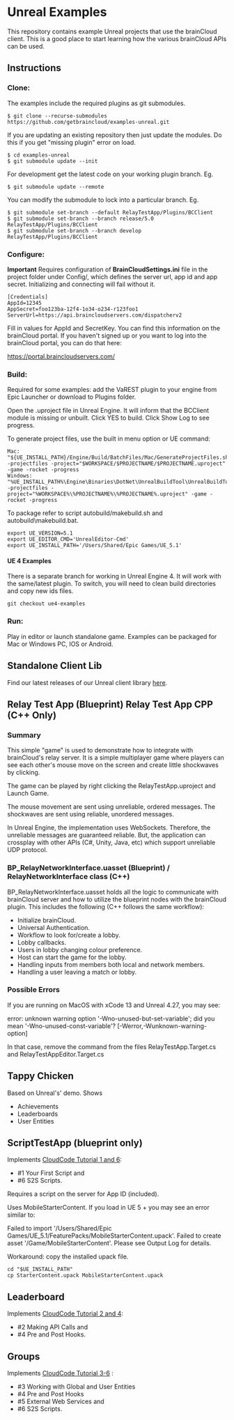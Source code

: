 # Unreal Examples

This repository contains example Unreal projects that use the brainCloud client. This is a good place to start learning how the various brainCloud APIs can be used.

## Instructions

### Clone:

The examples include the required plugins as git submodules.

```
$ git clone --recurse-submodules https://github.com/getbraincloud/examples-unreal.git
```

If you are updating an existing repository then just update the modules. Do this if you get "missing plugin" error on load.

```
$ cd examples-unreal
$ git submodule update --init
```

For development get the latest code on your working plugin branch. Eg.

```
$ git submodule update --remote
```

You can modify the submodule to lock into a particular branch. Eg.

```
$ git submodule set-branch --default RelayTestApp/Plugins/BCClient
$ git submodule set-branch --branch release/5.0 RelayTestApp/Plugins/BCClient
$ git submodule set-branch --branch develop RelayTestApp/Plugins/BCClient
```

### Configure:

**Important** Requires configuration of **BrainCloudSettings.ini** file in the project folder under Config/, which defines the server url, app id and app secret. Initializing and connecting will fail without it.

```
[Credentials]
AppId=12345
AppSecret=foo123ba-12f4-1o34-o234-r123foo1
ServerUrl=https://api.braincloudservers.com/dispatcherv2
```
Fill in values for AppId and SecretKey. You can find this information on the brainCloud portal. If you haven't signed up or you want to log into the brainCloud portal, you can do that here:

https://portal.braincloudservers.com/

### Build:

Required for some examples: add the VaREST plugin to your engine from Epic Launcher or download to Plugins folder.

Open the .uproject file in Unreal Engine. It will inform that the BCClient module is missing or unbuilt. Click YES to build. Click Show Log to see progress.

To generate project files, use the built in menu option or UE command:

```angular2html
Mac: "${UE_INSTALL_PATH}/Engine/Build/BatchFiles/Mac/GenerateProjectFiles.sh" -projectfiles -project="$WORKSPACE/$PROJECTNAME/$PROJECTNAME.uproject" -game -rocket -progress
Windows: "%UE_INSTALL_PATH%\Engine\Binaries\DotNet\UnrealBuildTool\UnrealBuildTool.exe" -projectfiles -project="%WORKSPACE%\%PROJECTNAME%\%PROJECTNAME%.uproject" -game -rocket -progress 
```

To package refer to script autobuild/makebuild.sh and autobuild\makebuild.bat.

```angular2html
export UE_VERSION=5.1
export UE_EDITOR_CMD='UnrealEditor-Cmd'
export UE_INSTALL_PATH='/Users/Shared/Epic Games/UE_5.1'
```

#### UE 4 Examples

There is a separate branch for working in Unreal Engine 4. It will work with the same/latest plugin. To switch, you will need to clean build directories and copy new ids files.

```angular2html
git checkout ue4-examples
```

### Run:

Play in editor or launch standalone game. Examples can be packaged for Mac or Windows PC, IOS or Android.

## Standalone Client Lib

Find our latest releases of our Unreal client library [here](https://github.com/getbraincloud/braincloud-unreal-plugin-src).

## Relay Test App (Blueprint) Relay Test App CPP (C++ Only)

### Summary

This simple "game" is used to demonstrate how to integrate with brainCloud's relay server. It is a simple multiplayer game where players can see each other's mouse move on the screen and create little shockwaves by clicking.

The game can be played by right clicking the RelayTestApp.uproject and Launch Game.

The mouse movement are sent using unreliable, ordered messages. The shockwaves are sent using reliable, unordered messages.

In Unreal Engine, the implementation uses WebSockets. Therefore, the unreliable messages are guaranteed reliable. But, the application can crossplay with other APIs (C#, Unity, Java, etc) which support unreliable UDP protocol.

### BP_RelayNetworkInterface.uasset (Blueprint) / RelayNetworkInterface class (C++)

BP_RelayNetworkInterface.uasset holds all the logic to communicate with brainCloud server and how to utilize the blueprint nodes with the brainCloud plugin. This includes the following (C++ follows the same workflow): 

- Initialize brainCloud.
- Universal Authentication.
- Workflow to look for/create a lobby.
- Lobby callbacks.
- Users in lobby changing colour preference.
- Host can start the game for the lobby.
- Handling inputs from members both local and network members. 
- Handling a user leaving a match or lobby.

### Possible Errors

If you are running on MacOS with xCode 13 and Unreal 4.27, you may see:

 error: unknown warning option '-Wno-unused-but-set-variable'; did you mean '-Wno-unused-const-variable'? [-Werror,-Wunknown-warning-option]

In that case, remove the command from the files RelayTestApp.Target.cs and RelayTestAppEditor.Target.cs

## Tappy Chicken
Based on Unreal's' demo. Shows 

* Achievements
* Leaderboards
* User Entities

## ScriptTestApp (blueprint only)
Implements [CloudCode Tutorial 1 and 6](https://getbraincloud.com/apidocs/cloud-code-central/cloud-code-tutorials/):
- #1 Your First Script and 
- #6 S2S Scripts.

Requires a script on the server for App ID (included).

Uses MobileStarterContent. If you load in UE 5 + you may see an error similar to: 

Failed to import '/Users/Shared/Epic Games/UE_5.1/FeaturePacks/MobileStarterContent.upack'. Failed to create asset '/Game/MobileStarterContent'. Please see Output Log for details.

Workaround: copy the installed upack file. 

```
cd "$UE_INSTALL_PATH"
cp StarterContent.upack MobileStarterContent.upack
```

## Leaderboard
Implements [CloudCode Tutorial 2 and 4](https://getbraincloud.com/apidocs/cloud-code-central/cloud-code-tutorials/): 
- #2 Making API Calls and
- #4 Pre and Post Hooks.

## Groups
Implements [CloudCode Tutorial 3-6](https://getbraincloud.com/apidocs/cloud-code-central/cloud-code-tutorials/) :
- #3 Working with Global and User Entities 
- #4 Pre and Post Hooks 
- #5 External Web Services and 
- #6 S2S Scripts.
